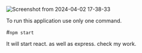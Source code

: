 
![Screenshot from 2024-04-02 17-38-33](https://github.com/amitsapte/HeliverseProject/assets/137983095/cc900aa9-f80f-439e-b3ba-1bb402cc897e)

To run this application use only one command. 

#`npm start`

It will start react. as well as express. check my work.


